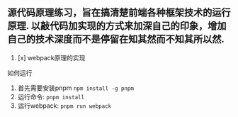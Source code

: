 ## 源代码原理练习，旨在搞清楚前端各种框架技术的运行原理. 以敲代码加实现的方式来加深自己的印象，增加自己的技术深度而不是停留在知其然而不知其所以然.
1. [x] webpack原理的实现 

如何运行
1. 首先需要安装pnpm `npm install -g pnpm`
2. 运行命令: `pnpm install`
3. 运行webpack: `pnpm run webpack`
